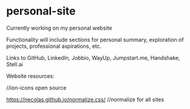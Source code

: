# personal-site
Currently working on my personal website

Functionality will include sections for personal summary,
exploration of projects, professional aspirations, etc.

Links to GitHub, LinkedIn, Jobbio, WayUp, Jumpstart.me, 
Handshake, Stell.ai


Website resources:

<link href="https://unpkg.com/ionicons@4.5.5/dist/css/ionicons.min.css" rel="stylesheet">
//ion-icons open source

https://necolas.github.io/normalize.css/
//normalize for all sites
